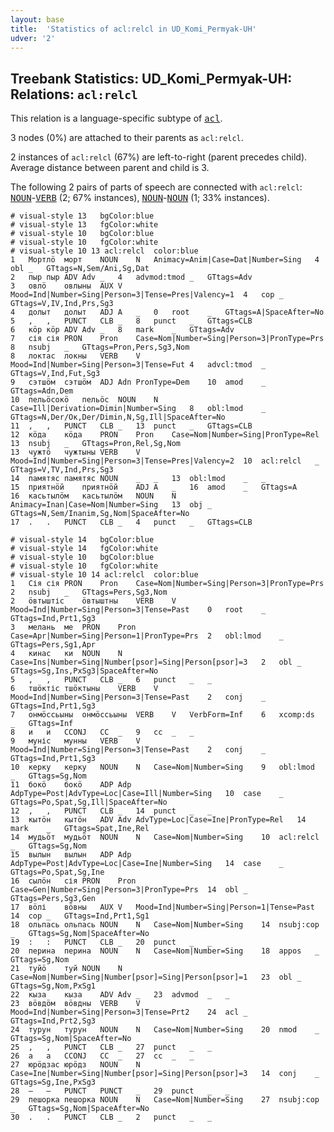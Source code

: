 ```yaml
---
layout: base
title:  'Statistics of acl:relcl in UD_Komi_Permyak-UH'
udver: '2'
---
```


## Treebank Statistics: UD_Komi_Permyak-UH: Relations: `acl:relcl`

This relation is a language-specific subtype of <tt><a href="koi_uh-dep-acl.html">acl</a></tt>.

3 nodes (0%) are attached to their parents as `acl:relcl`.

2 instances of `acl:relcl` (67%) are left-to-right (parent precedes child).
Average distance between parent and child is 3.

The following 2 pairs of parts of speech are connected with `acl:relcl`: <tt><a href="koi_uh-pos-NOUN.html">NOUN</a></tt>-<tt><a href="koi_uh-pos-VERB.html">VERB</a></tt> (2; 67% instances), <tt><a href="koi_uh-pos-NOUN.html">NOUN</a></tt>-<tt><a href="koi_uh-pos-NOUN.html">NOUN</a></tt> (1; 33% instances).


~~~ conllu
# visual-style 13	bgColor:blue
# visual-style 13	fgColor:white
# visual-style 10	bgColor:blue
# visual-style 10	fgColor:white
# visual-style 10 13 acl:relcl	color:blue
1	Мортлӧ	морт	NOUN	N	Animacy=Anim|Case=Dat|Number=Sing	4	obl	_	GTtags=N,Sem/Ani,Sg,Dat
2	пыр	пыр	ADV	Adv	_	4	advmod:tmod	_	GTtags=Adv
3	овлӧ	овлыны	AUX	V	Mood=Ind|Number=Sing|Person=3|Tense=Pres|Valency=1	4	cop	_	GTtags=V,IV,Ind,Prs,Sg3
4	долыт	долыт	ADJ	A	_	0	root	_	GTtags=A|SpaceAfter=No
5	,	,	PUNCT	CLB	_	8	punct	_	GTtags=CLB
6	кӧр	кӧр	ADV	Adv	_	8	mark	_	GTtags=Adv
7	сія	сія	PRON	Pron	Case=Nom|Number=Sing|Person=3|PronType=Prs	8	nsubj	_	GTtags=Pron,Pers,Sg3,Nom
8	локтас	локны	VERB	V	Mood=Ind|Number=Sing|Person=3|Tense=Fut	4	advcl:tmod	_	GTtags=V,Ind,Fut,Sg3
9	сэтшӧм	сэтшӧм	ADJ	Adn	PronType=Dem	10	amod	_	GTtags=Adn,Dem
10	пельӧсокӧ	пельӧс	NOUN	N	Case=Ill|Derivation=Dimin|Number=Sing	8	obl:lmod	_	GTtags=N,Der/Ок,Der/Dimin,N,Sg,Ill|SpaceAfter=No
11	,	,	PUNCT	CLB	_	13	punct	_	GTtags=CLB
12	кӧда	кӧда	PRON	Pron	Case=Nom|Number=Sing|PronType=Rel	13	nsubj	_	GTtags=Pron,Rel,Sg,Nom
13	чужтӧ	чужтыны	VERB	V	Mood=Ind|Number=Sing|Person=3|Tense=Pres|Valency=2	10	acl:relcl	_	GTtags=V,TV,Ind,Prs,Sg3
14	памятяс	памятяс	NOUN	_	_	13	obl:lmod	_	_
15	приятнӧй	приятнӧй	ADJ	A	_	16	amod	_	GTtags=A
16	касьтылӧм	касьтылӧм	NOUN	N	Animacy=Inan|Case=Nom|Number=Sing	13	obj	_	GTtags=N,Sem/Inanim,Sg,Nom|SpaceAfter=No
17	.	.	PUNCT	CLB	_	4	punct	_	GTtags=CLB

~~~


~~~ conllu
# visual-style 14	bgColor:blue
# visual-style 14	fgColor:white
# visual-style 10	bgColor:blue
# visual-style 10	fgColor:white
# visual-style 10 14 acl:relcl	color:blue
1	Сія	сія	PRON	Pron	Case=Nom|Number=Sing|Person=3|PronType=Prs	2	nsubj	_	GTtags=Pers,Sg3,Nom
2	ӧвтыштіс	ӧвтыштны	VERB	V	Mood=Ind|Number=Sing|Person=3|Tense=Past	0	root	_	GTtags=Ind,Prt1,Sg3
3	мелань	ме	PRON	Pron	Case=Apr|Number=Sing|Person=1|PronType=Prs	2	obl:lmod	_	GTtags=Pers,Sg1,Apr
4	кинас	ки	NOUN	N	Case=Ins|Number=Sing|Number[psor]=Sing|Person[psor]=3	2	obl	_	GTtags=Sg,Ins,PxSg3|SpaceAfter=No
5	,	,	PUNCT	CLB	_	6	punct	_	_
6	тшӧктіс	тшӧктыны	VERB	V	Mood=Ind|Number=Sing|Person=3|Tense=Past	2	conj	_	GTtags=Ind,Prt1,Sg3
7	онмӧссьыны	онмӧссьыны	VERB	V	VerbForm=Inf	6	xcomp:ds	_	GTtags=Inf
8	и	и	CCONJ	CC	_	9	cc	_	_
9	муніс	мунны	VERB	V	Mood=Ind|Number=Sing|Person=3|Tense=Past	2	conj	_	GTtags=Ind,Prt1,Sg3
10	керку	керку	NOUN	N	Case=Nom|Number=Sing	9	obl:lmod	_	GTtags=Sg,Nom
11	бокӧ	бокӧ	ADP	Adp	AdpType=Post|AdvType=Loc|Case=Ill|Number=Sing	10	case	_	GTtags=Po,Spat,Sg,Ill|SpaceAfter=No
12	,	,	PUNCT	CLB	_	14	punct	_	_
13	кытӧн	кытӧн	ADV	Adv	AdvType=Loc|Case=Ine|PronType=Rel	14	mark	_	GTtags=Spat,Ine,Rel
14	мудьӧт	мудьӧт	NOUN	N	Case=Nom|Number=Sing	10	acl:relcl	_	GTtags=Sg,Nom
15	вылын	вылын	ADP	Adp	AdpType=Post|AdvType=Loc|Case=Ine|Number=Sing	14	case	_	GTtags=Po,Spat,Sg,Ine
16	сылӧн	сія	PRON	Pron	Case=Gen|Number=Sing|Person=3|PronType=Prs	14	obl	_	GTtags=Pers,Sg3,Gen
17	вӧлі	вӧвны	AUX	V	Mood=Ind|Number=Sing|Person=1|Tense=Past	14	cop	_	GTtags=Ind,Prt1,Sg1
18	ольпась	ольпась	NOUN	N	Case=Nom|Number=Sing	14	nsubj:cop	_	GTtags=Sg,Nom|SpaceAfter=No
19	:	:	PUNCT	CLB	_	20	punct	_	_
20	перина	перина	NOUN	N	Case=Nom|Number=Sing	18	appos	_	GTtags=Sg,Nom
21	туйӧ	туй	NOUN	N	Case=Nom|Number=Sing|Number[psor]=Sing|Person[psor]=1	23	obl	_	GTtags=Sg,Nom,PxSg1
22	кыза	кыза	ADV	Adv	_	23	advmod	_	_
23	вӧвдӧм	вӧвдны	VERB	V	Mood=Ind|Number=Sing|Person=3|Tense=Prt2	24	acl	_	GTtags=Ind,Prt2,Sg3
24	турун	турун	NOUN	N	Case=Nom|Number=Sing	20	nmod	_	GTtags=Sg,Nom|SpaceAfter=No
25	,	,	PUNCT	CLB	_	27	punct	_	_
26	а	а	CCONJ	CC	_	27	cc	_	_
27	юрӧдзас	юрӧдз	NOUN	N	Case=Ine|Number=Sing|Number[psor]=Sing|Person[psor]=3	14	conj	_	GTtags=Sg,Ine,PxSg3
28	—	—	PUNCT	PUNCT	_	29	punct	_	_
29	пешорка	пешорка	NOUN	N	Case=Nom|Number=Sing	27	nsubj:cop	_	GTtags=Sg,Nom|SpaceAfter=No
30	.	.	PUNCT	CLB	_	2	punct	_	_

~~~


